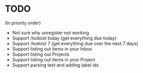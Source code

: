 # TODO

(In priority order)

- Not sure why unregister not working
- Support /todoist today (get everything due today)
- Support /todoist 7 (get everything due over the next 7 days)
- Support listing out items in your Inbox
- Support listing out Projects
- Support listing out items in your Project
- Support parsing text and adding label ids
